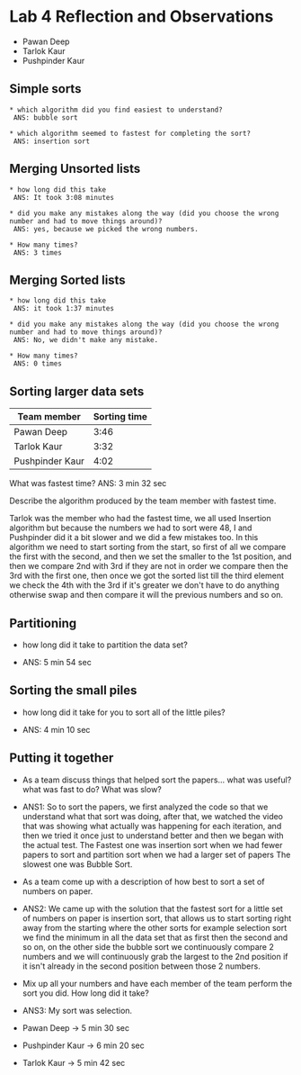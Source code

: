# Lab 4 Reflection and Observations

* Pawan Deep
* Tarlok Kaur
* Pushpinder Kaur

## Simple sorts

	* which algorithm did you find easiest to understand? 
	 ANS: bubble sort

	* which algorithm seemed to fastest for completing the sort? 
	 ANS: insertion sort


## Merging Unsorted lists

	* how long did this take
	 ANS: It took 3:08 minutes

	* did you make any mistakes along the way (did you choose the wrong number and had to move things around)? 
	 ANS: yes, because we picked the wrong numbers.

	* How many times? 
	 ANS: 3 times
	


## Merging Sorted lists

	* how long did this take
	 ANS: it took 1:37 minutes

	* did you make any mistakes along the way (did you choose the wrong number and had to move things around)?
	 ANS: No, we didn't make any mistake.

	* How many times? 
	 ANS: 0 times

## Sorting larger data sets

|Team member      | Sorting time|
|-----------------|-------------|
| Pawan Deep      |        3:46 |
| Tarlok Kaur     |        3:32 |
| Pushpinder Kaur |        4:02 |

What was fastest time?
	 ANS: 3 min 32 sec


Describe the algorithm produced by the team member with fastest time.

Tarlok was the member who had the fastest time, we all used Insertion algorithm but because the numbers we had to sort were 48, I and Pushpinder did it a bit slower and we did a few mistakes too. In this algorithm we need to start sorting from the start, so first of all we compare the first with the second, and then we set the smaller to the 1st position, and then we compare 2nd with 3rd if they are not in order we compare then the 3rd with the first one, then once we got the sorted list till the third element we check the 4th with the 3rd if it's greater we don't have to do anything otherwise swap and then compare it will the previous numbers and so on.

## Partitioning

* how long did it take to partition the data set?

* ANS: 5 min 54 sec

## Sorting the small piles

* how long did it take for you to sort all of the little piles?

* ANS: 4 min 10 sec

## Putting it together

* As a team discuss things that helped sort the papers... what was useful? what was fast to do?  What was slow?
* ANS1: So to sort the papers, we first analyzed the code so that we understand what that sort was doing, after that, we watched the video that was showing what actually was happening for each iteration, and then we tried it once just to understand better and then we began with the actual test. The Fastest one was insertion sort when we had fewer papers to sort and partition sort when we had a larger set of papers The slowest one was Bubble Sort. 

* As a team come up with a description of how best to sort a set of numbers on paper.
* ANS2: We came up with the solution that the fastest sort for a little set of numbers on paper is insertion sort, that allows us to start sorting right away from the starting where the other sorts for example selection sort we find the minimum in all the data set that as first then the second and so on, on the other side the bubble sort we continuously compare 2 numbers and we will continuously grab the largest to the 2nd position if it isn't already in the second position between those 2 numbers.
* Mix up all your numbers and have each member of the team perform the sort you did.  How long did it take?
* ANS3: My sort was selection.
* Pawan Deep -> 5 min 30 sec
* Pushpinder Kaur -> 6 min 20 sec
* Tarlok Kaur -> 5 min 42 sec


